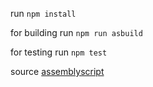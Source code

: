 run `npm install`

for building run `npm run asbuild`

for testing run `npm test`


source [assemblyscript](https://www.assemblyscript.org/quick-start.html)
